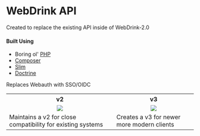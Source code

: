 # WebDrink API

Created to replace the existing API inside of WebDrink-2.0

#### Built Using
- Boring ol' [PHP](http://php.net/)
- [Composer](https://getcomposer.org/)
- [Slim](https://www.slimframework.com/)
- [Doctrine](http://www.doctrine-project.org/)

Replaces Webauth with SSO/OIDC

<table style="width:100%">
  <tr>
    <th>v2</th>
    <th>v3</th>
  </tr>
  <tr>
    <td align="center"><a href="https://github.com/devinmatte/WebDrink-API/blob/master/docs/API-V2.md"><img src="https://img.shields.io/badge/Documentation-v2-blue.svg"></a></td>
    <td align="center"><a href="https://github.com/devinmatte/WebDrink-API/blob/master/docs/API-V3.md"><img src="https://img.shields.io/badge/Documentation-v3-brightgreen.svg"></a></td>
  </tr>
    <tr>
      <td>Maintains a v2 for close compatibility for existing systems
</td>
      <td>Creates a v3 for newer more modern clients</td>
    </tr>
</table>


